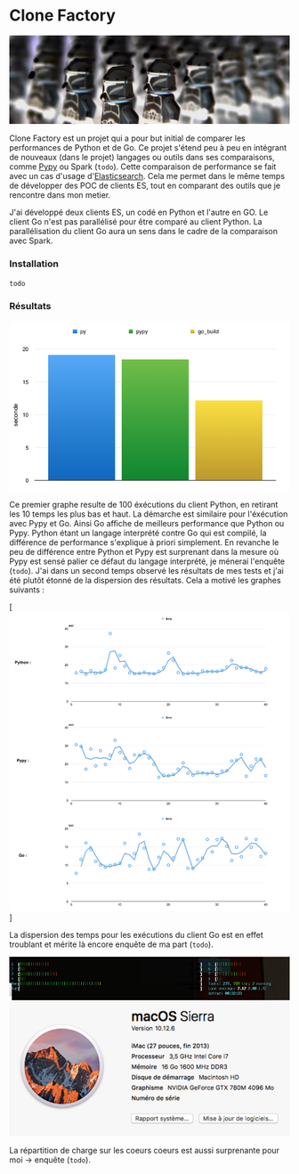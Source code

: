 # Clone Factory

![N|Solid](https://raw.githubusercontent.com/haagor/client_ES/master/docs/clones_lego.jpg)

Clone Factory est un projet qui a pour but initial de comparer les performances de Python et de Go. Ce projet s'étend peu à peu en intégrant de nouveaux (dans le projet) langages ou outils dans ses comparaisons, comme [Pypy](https://pypy.org/) ou Spark (`todo`).
Cette comparaison de performance se fait avec un cas d'usage d'[Elasticsearch](https://www.elastic.co/fr/). Cela me permet dans le même temps de développer des POC de clients ES, tout en comparant des outils que je rencontre dans mon metier.

J'ai développé deux clients ES, un codé en Python et l'autre en GO. Le client Go n'est pas parallélisé pour être comparé au client Python. La parallélisation du client Go aura un sens dans le cadre de la comparaison avec Spark. 

### Installation

`todo`

### Résultats

![N|Solid](https://raw.githubusercontent.com/haagor/client_ES/master/docs/graphe_compare.png)

Ce premier graphe resulte de 100 éxécutions du client Python, en retirant les 10 temps les plus bas et haut. La démarche est similaire pour l'éxécution avec Pypy et Go.
Ainsi Go affiche de meilleurs performance que Python ou Pypy. Python étant un langage interprété contre Go qui est compilé, la différence de performance s'explique à priori simplement. En revanche le peu de différence entre Python et Pypy est surprenant dans la mesure où Pypy est sensé palier ce défaut du langage interprété, je ménerai l'enquête (`todo`).
J'ai dans un second temps observé les résultats de mes tests et j'ai été plutôt étonné de la dispersion des résultats. Cela a motivé les graphes suivants :

[![N|Solid](https://raw.githubusercontent.com/haagor/client_ES/master/docs/graphes_iter.png)]

La dispersion des temps pour les exécutions du client Go est en effet troublant et mérite là encore enquête de ma part (`todo`).

![N|Solid](https://raw.githubusercontent.com/haagor/client_ES/master/docs/htop_py.png)
![N|Solid](https://raw.githubusercontent.com/haagor/client_ES/master/docs/mac.png)

La répartition de charge sur les coeurs coeurs est aussi surprenante pour moi -> enquête (`todo`).